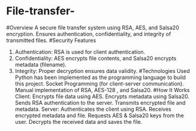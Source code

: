 # File-transfer-
#Overview
A secure file transfer system using RSA, AES, and Salsa20 encryption.
Ensures authentication, confidentiality, and integrity of transmitted files.
#Security Features
1. Authentication: RSA is used for client authentication.
2. Confidentiality: AES encrypts file contents, and Salsa20 encrypts metadata (filename).
3. Integrity: Proper decryption ensures data validity.
#Technologies Used
Python has been implemented as the programming language to build this project. 
Socket Programming (for client-server communication).
Manual implementation of RSA, AES-128 , and Salsa20.
#How It Works
Client:
Encrypts file data using AES.
Encrypts metadata using Salsa20.
Sends RSA authentication to the server.
Transmits encrypted file and metadata.
Server:
Authenticates the client using RSA.
Receives encrypted metadata and file.
Requests AES & Salsa20 keys from the user.
Decrypts the received data and saves the file.
